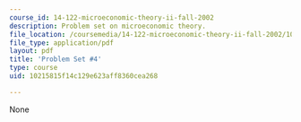 ```yaml
---
course_id: 14-122-microeconomic-theory-ii-fall-2002
description: Problem set on microeconomic theory.
file_location: /coursemedia/14-122-microeconomic-theory-ii-fall-2002/10215815f14c129e623aff8360cea268_ps4q.pdf
file_type: application/pdf
layout: pdf
title: 'Problem Set #4'
type: course
uid: 10215815f14c129e623aff8360cea268

---
```

None